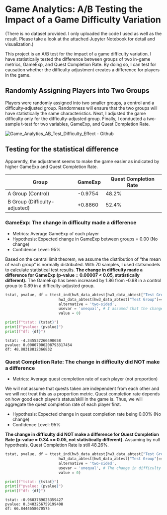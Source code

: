 # Game Analytics: A/B Testing the Impact of a Game Difficulty Variation
(There is no dataset provided. I only uploaded the code I used as well as the result. Please take a look at the attached Jupyter Notebook for detail and visualization.)

This project is an A/B test for the impact of a game difficulty variation. I have statistically tested the difference between groups of two in-game metrics, GameExp, and Quest Completion Rate. By doing so, I can test for causation whether the difficulty adjustment creates a difference for players in the game.

## Randomly Assigning Players into Two Groups
Players were randomly assigned into two smaller groups, a control and a difficulty-adjusted group. Randomness will ensure that the two groups will have statistically the same characteristics. Next, I adjusted the game difficulty only for the difficulty-adjusted group. Finally, I conducted a two-sample t-test for two variables, GameExp, and Quest Completion Rate.

![Game_Analytics_AB_Test_Difficulty_Effect - Github](https://github.com/kk-chaiyapuk/Game_Analytics_AB_Test_Difficulty_Effect/assets/82194433/cb106589-8088-47ac-a0db-b892a8949bd9)

## Testing for the statistical difference

Apparently, the adjustment seems to make the game easier as indicated by higher GameExp and Quest Completion Rate.

| Group | GameExp | Quest Completion Rate
------------- | ------------- | ------------- 
A Group (Control) | -0.9754 | 48.2%
B Group (Difficulty-adjusted) | +0.8860 | 52.4%

### GameExp: The change in difficulty made a difference
- Metrics: Average GameExp of each player
- Hypothesis: Expected change in GameExp between groups = 0.00 (No change)
- Confidence Level: 95%

Based on the central limit theorem, we assume the distribution of “the mean of each group” is normally distributed. With 70 samples, I used statsmodels to calculate statistical test results. **The change in difficulty made a difference for GameExp (p-value = 0.00007 < 0.05, statistically different).** The GameExp has been increased by 1.86 from -0.98 in a control group to 0.89 in a difficulty-adjusted group.

```python
tstat, pvalue, df = ttest_ind(hw3_data_abtest[hw3_data_abtest["Test Group"]==1]["GameExp"],
                        hw3_data_abtest[hw3_data_abtest["Test Group"]==2]["GameExp"],
                        alternative = 'two-sided',
                        usevar = 'unequal', # I assumed that the change in difficulty may change the deviation with GameExp
                        value = 0)

print(f"tstat: {tstat}")
print(f"pvalue: {pvalue}")
print(f"df: {df}")
```
```
tstat: -4.345537266490658
pvalue: 0.00007006208793317454
df: 48.88318812366832
```

### Quest Completion Rate: The change in difficulty did NOT make a difference
- Metrics: Average quest completion rate of each player (not proportion)

We will not assume that quests taken are independent from each other and we will not treat this
as a proportion metric. Quest completion rate depends on how good each player’s status/skill in
the game is. Thus, we will aggregate the quest completion rate of each player first.

- Hypothesis: Expected change in quest completion rate being 0.00% (No change)
- Confidence Level: 95%

**The change in difficulty did NOT make a difference for Quest Completion Rate (p-value = 0.34 >= 0.05, not statistically different).** Assuming by null hypothesis, Quest Completion Rate is still 48.26%.

```python
tstat, pvalue, df = ttest_ind(hw3_data_abtest[hw3_data_abtest["Test Group"]==1]["Quest Completion Rate"],
                        hw3_data_abtest[hw3_data_abtest["Test Group"]==2]["Quest Completion Rate"],
                        alternative = 'two-sided',
                        usevar = 'unequal', # The change in difficulty may change the deviation with Quest Completion Rate
                        value = 0)

print(f"tstat: {tstat}")
print(f"pvalue: {pvalue}")
print(f"df: {df}")
```
```
tstat: -0.9603789025359427
pvalue: 0.3403256759199408
df: 66.8444658670575
```
